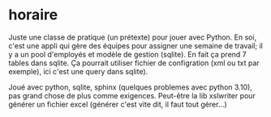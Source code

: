 # horaire

Juste une classe de pratique (un prétexte) pour jouer avec Python. En soi, c'est une appli qui gère des équipes pour assigner une semaine de travail; il y a un pool d'employés et modèle de gestion (sqlite). En fait ça prend 7 tables dans sqlite. Ça pourrait utiliser fichier de configration (xml ou txt par exemple), ici c'est une query dans sqlite).

Joué avec python, sqlite, sphinx (quelques problemes avec python 3.10), pas grand chose de plus comme exigences. Peut-être la lib xslwriter pour générer un fichier excel (générer c'est vite dit, il faut tout gérer...)

